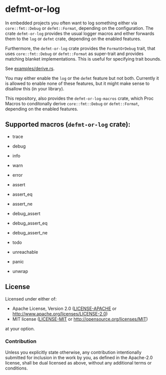 # defmt-or-log

In embedded projects you often want to log something either via `core::fmt::Debug` or `defmt::Format`, depending on the configuration. The crate `defmt-or-log` provides the usual logger macros and either forwards them to the `log` or `defmt` crate, depending on the enabled features.

Furthermore, the `defmt-or-log` crate provides the `FormatOrDebug` trait, that uses `core::fmt::Debug` or `defmt::Format` as super-trait and provides matching blanket implementations. This is useful for specifying trait bounds.

See [examples/derive.rs](./examples/derive.rs).


You may either enable the `log` or the `defmt` feature but not both. Currently it is allowed to enable none of these features, but it might make sense to disallow this (in your library).

This repository, also provides the `defmt-or-log-macros` crate, which Proc Macros to conditonally derive `core::fmt::Debug` or `defmt::Format`, depending on the enabled features.


## Supported macros (`defmt-or-log` crate):
* trace
* debug
* info
* warn
* error

* assert
* assert_eq
* assert_ne
* debug_assert
* debug_assert_eq
* debug_assert_ne

* todo
* unreachable
* panic
* unwrap

## License

Licensed under either of:

- Apache License, Version 2.0 ([LICENSE-APACHE](LICENSE-APACHE) or http://www.apache.org/licenses/LICENSE-2.0)
- MIT license ([LICENSE-MIT](LICENSE-MIT) or http://opensource.org/licenses/MIT)

at your option.

### Contribution

Unless you explicitly state otherwise, any contribution intentionally submitted for inclusion in
the work by you, as defined in the Apache-2.0 license, shall be dual licensed as above, without
any additional terms or conditions.